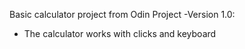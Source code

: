 Basic calculator project from Odin Project
-Version 1.0:
- The calculator works with clicks and keyboard